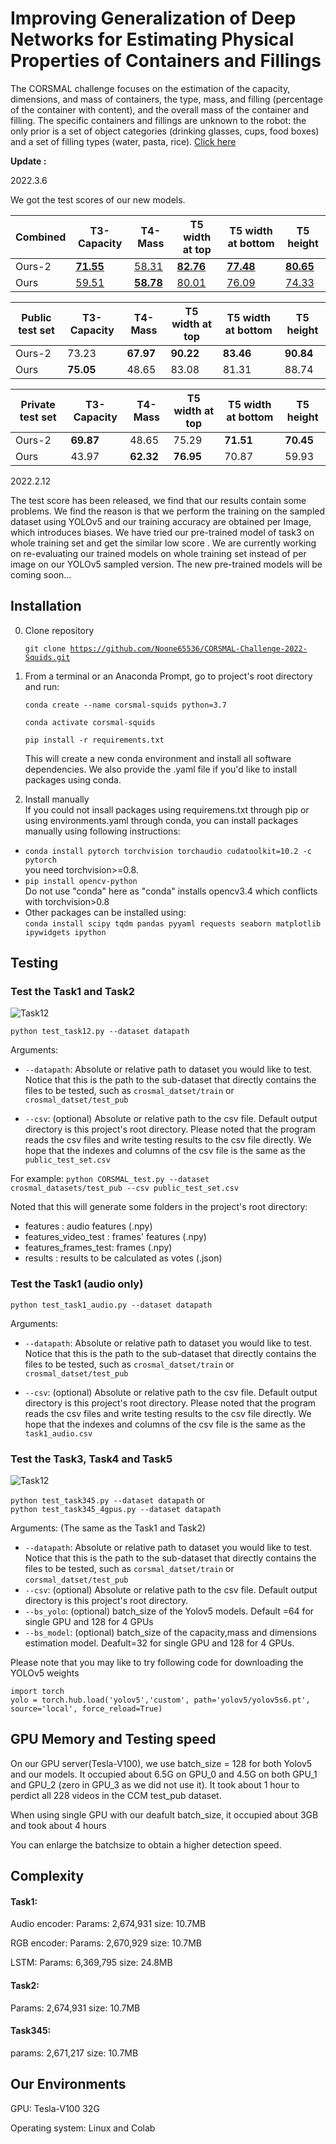 # Improving Generalization of Deep Networks for Estimating Physical Properties of Containers and Fillings

The CORSMAL challenge focuses on the estimation of the capacity, dimensions, and mass of containers, the type, mass, and filling (percentage of the container with content), and the overall mass of the container and filling. The specific containers and fillings are unknown to the robot: the only prior is a set of object categories (drinking glasses, cups, food boxes) and a set of filling types (water, pasta, rice). [Click here](https://corsmal.eecs.qmul.ac.uk/challenge.html)



**Update :**

2022.3.6

We got the test scores of our new models.

| Combined | T3-Capacity                                                  | T4-Mass                                                      | T5 width at top                                              | T5 width at bottom                                           | T5 height                                                    |
| -------- | ------------------------------------------------------------ | ------------------------------------------------------------ | ------------------------------------------------------------ | ------------------------------------------------------------ | ------------------------------------------------------------ |
| Ours-2   | [**71.55**](https://github.com/Noone65536/CORSMAL-Challenge-2022-Squids/blob/main/weights-new/task3.pth) | [58.31](https://github.com/Noone65536/CORSMAL-Challenge-2022-Squids/blob/main/weights-new/task4.pth) | [**82.76**](https://github.com/Noone65536/CORSMAL-Challenge-2022-Squids/blob/main/weights-new/task5-wt.pth) | [**77.48**](https://github.com/Noone65536/CORSMAL-Challenge-2022-Squids/blob/main/weights-new/task5-wb.pth) | [**80.65**](https://github.com/Noone65536/CORSMAL-Challenge-2022-Squids/blob/main/weights-new/task5-h.pth) |
| Ours     | [59.51](https://github.com/Noone65536/CORSMAL-Challenge-2022-Squids/blob/main/weights/task3-new.pth) | [**58.78**](https://github.com/Noone65536/CORSMAL-Challenge-2022-Squids/blob/main/weights/task4-new.pth) | [80.01](https://github.com/Noone65536/CORSMAL-Challenge-2022-Squids/blob/main/weights/task5_wt-new.pth) | [76.09](https://github.com/Noone65536/CORSMAL-Challenge-2022-Squids/blob/main/weights/task5_wb-new.pth) | [74.33](https://github.com/Noone65536/CORSMAL-Challenge-2022-Squids/blob/main/weights/task5_h-new.pth) |



| Public test set | T3-Capacity | T4-Mass   | T5 width at top | T5 width at bottom | T5 height |
| --------------- | ----------- | --------- | --------------- | ------------------ | --------- |
| Ours-2          | 73.23       | **67.97** | **90.22**       | **83.46**          | **90.84** |
| Ours            | **75.05**   | 48.65     | 83.08           | 81.31              | 88.74     |



| Private test set | T3-Capacity | T4-Mass   | T5 width at top | T5 width at bottom | T5 height |
| ---------------- | ----------- | --------- | --------------- | ------------------ | --------- |
| Ours-2           | **69.87**   | 48.65     | 75.29           | **71.51**          | **70.45** |
| Ours             | 43.97       | **62.32** | **76.95**       | 70.87              | 59.93     |





2022.2.12

The test score has been released, we find that our results contain some problems. We find the reason is that we perform the training on the sampled dataset using YOLOv5 and our training accuracy are obtained per Image, which introduces biases. We have tried our pre-trained model of task3 on whole training set and get the similar low score . We are currently working on re-evaluating our trained models on whole training set instead of per image on our YOLOv5 sampled version. The new pre-trained models will be coming soon...

## Installation

0. Clone repository

    <code>git clone https://github.com/Noone65536/CORSMAL-Challenge-2022-Squids.git</code>

1. From a terminal or an Anaconda Prompt, go to project's root directory and run:

    <code>conda create --name corsmal-squids python=3.7</code> 

    <code>conda activate corsmal-squids</code>

    <code>pip install -r requirements.txt</code>

    This will create a new conda environment and install all software dependencies. We also provide the .yaml file if you'd like to install packages using conda.

2. Install manually  
If you could not insall packages using requiremens.txt through pip or using environments.yaml through conda,
you can install packages manually using following instructions:

  -  `conda install pytorch torchvision torchaudio cudatoolkit=10.2 -c pytorch`  
    you need torchvision>=0.8.  
  -  `pip install opencv-python`  
    Do not use "conda" here as "conda" installs opencv3.4 which conflicts with torchvision>0.8  
  -   Other packages can be installed using:  
    `conda install scipy tqdm pandas pyyaml requests seaborn matplotlib ipywidgets ipython`

## Testing 

### Test the Task1 and Task2

![Task12](./Images/Task12.png)

<code>python test_task12.py --dataset datapath</code>

Arguments:
- `--datapath`: Absolute or relative path to dataset you would like to test. Notice that this is the path to the sub-dataset that directly contains the files to be tested, such as `crosmal_datset/train` or `crosmal_datset/test_pub `

- `--csv`: (optional) Absolute or relative path to the csv file. Default output directory is this project's root directory. Please noted that the program reads the csv files and write testing results to the csv file directly. We hope that the indexes and columns of the csv file is the same as the  `public_test_set.csv`

For example: <code>python CORSMAL_test.py --dataset crosmal_datasets/test_pub --csv public_test_set.csv</code>

Noted that this will generate some folders in the project's root directory: 
- features : audio features (.npy)
- features_video_test : frames' features (.npy)
- features_frames_test: frames (.npy)
- results : results to be calculated as votes (.json)

### Test the Task1 (audio only)

<code>python test_task1_audio.py --dataset datapath</code>

Arguments:
- `--datapath`: Absolute or relative path to dataset you would like to test. Notice that this is the path to the sub-dataset that directly contains the files to be tested, such as `crosmal_datset/train` or `crosmal_datset/test_pub `

- `--csv`: (optional) Absolute or relative path to the csv file. Default output directory is this project's root directory. Please noted that the program reads the csv files and write testing results to the csv file directly. We hope that the indexes and columns of the csv file is the same as the  `task1_audio.csv`

### Test the Task3, Task4 and Task5

![Task12](./Images/Task345.png)



<code>python test_task345.py --dataset datapath</code> or  
<code>python test_task345_4gpus.py --dataset datapath</code>

Arguments: (The same as the Task1 and Task2)

- `--datapath`: Absolute or relative path to dataset you would like to test. Notice that this is the path to the sub-dataset that directly contains the files to be tested, such as `corsmal_datset/train` or `corsmal_datset/test_pub `
- `--csv`: (optional) Absolute or relative path to the csv file. Default output directory is this project's root directory.
- `--bs_yolo`: (optional) batch_size of the Yolov5 models. Default =64 for single GPU and 128 for 4 GPUs
- `--bs_model`: (optional) batch_size of the capacity,mass and dimensions estimation model. Deafult=32 for single GPU and 128 for 4 GPUs. 

Please note that you may like to try following code for downloading the YOLOv5 weights

```
import torch
yolo = torch.hub.load('yolov5','custom', path='yolov5/yolov5s6.pt', source='local', force_reload=True)
```
## GPU Memory and Testing speed
On our GPU server(Tesla-V100), we use batch_size = 128 for both Yolov5 and our models. It occupied about 6.5G on GPU_0 and 4.5G on both GPU_1 and GPU_2 (zero in GPU_3 as we did not use it). It took about 1 hour to perdict all 228 videos in the CCM test_pub dataset. 

When using single GPU with our deafult batch_size, it occupied about 3GB and took about 4 hours

You can enlarge the batchsize to obtain a higher detection speed.

## Complexity

#### Task1: 

Audio encoder: Params: 2,674,931 size: 10.7MB

RGB encoder: Params: 2,670,929 size: 10.7MB

LSTM: Params: 6,369,795 size: 24.8MB 

#### Task2: 

Params: 2,674,931 size: 10.7MB

#### Task345: 

params: 2,671,217 size: 10.7MB

## Our Environments

GPU: Tesla-V100 32G

Operating system: Linux and Colab
